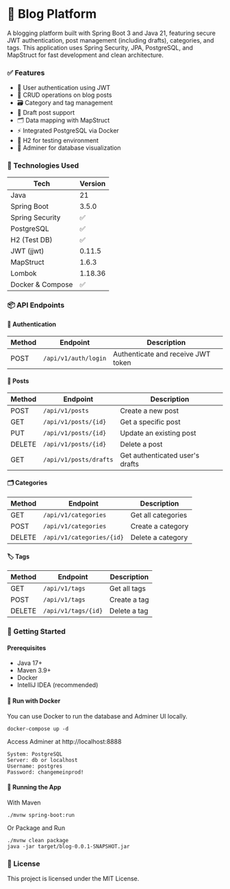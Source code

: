 # 📝 Blog Platform
A blogging platform built with Spring Boot 3 and Java 21, featuring secure JWT authentication, post management (including drafts), categories, and tags. This application uses Spring Security, JPA, PostgreSQL, and MapStruct for fast development and clean architecture.

### ✅ Features

- 🔐 User authentication using JWT
- 📝 CRUD operations on blog posts
- 🗃️ Category and tag management
- 🧾 Draft post support
- 🗂️ Data mapping with MapStruct
- ⚡  Integrated PostgreSQL via Docker
- 🧪 H2 for testing environment
- 🧭 Adminer for database visualization

### 🔧 Technologies Used
| Tech             | Version |
| ---------------- | ------- |
| Java             | 21      |
| Spring Boot      | 3.5.0   |
| Spring Security  | ✅       |
| PostgreSQL       | ✅       |
| H2 (Test DB)     | ✅       |
| JWT (jjwt)       | 0.11.5  |
| MapStruct        | 1.6.3   |
| Lombok           | 1.18.36 |
| Docker & Compose | ✅       |



### 📦 API Endpoints
#### 🔐 Authentication
| Method | Endpoint             | Description                        |
| ------ | -------------------- | ---------------------------------- |
| POST   | `/api/v1/auth/login` | Authenticate and receive JWT token |

#### 📝 Posts
| Method | Endpoint               | Description                     |
| ------ | ---------------------- | ------------------------------- |
| POST   | `/api/v1/posts`        | Create a new post               |
| GET    | `/api/v1/posts/{id}`   | Get a specific post             |
| PUT    | `/api/v1/posts/{id}`   | Update an existing post         |
| DELETE | `/api/v1/posts/{id}`   | Delete a post                   |
| GET    | `/api/v1/posts/drafts` | Get authenticated user's drafts |

#### 🗂️ Categories
| Method | Endpoint                  | Description        |
| ------ | ------------------------- | ------------------ |
| GET    | `/api/v1/categories`      | Get all categories |
| POST   | `/api/v1/categories`      | Create a category  |
| DELETE | `/api/v1/categories/{id}` | Delete a category  |

#### 🏷️ Tags
| Method | Endpoint            | Description  |
| ------ | ------------------- | ------------ |
| GET    | `/api/v1/tags`      | Get all tags |
| POST   | `/api/v1/tags`      | Create a tag |
| DELETE | `/api/v1/tags/{id}` | Delete a tag |

### 🚀 Getting Started
#### Prerequisites
- Java 17+
- Maven 3.9+
- Docker
- IntelliJ IDEA (recommended)

#### 🐳 Run with Docker
You can use Docker to run the database and Adminer UI locally.
```
docker-compose up -d
```

Access Adminer at http://localhost:8888

    System: PostgreSQL
    Server: db or localhost
    Username: postgres
    Password: changemeinprod!

#### 🚀 Running the App
With Maven
```
./mvnw spring-boot:run
```
Or Package and Run
```
./mvnw clean package
java -jar target/blog-0.0.1-SNAPSHOT.jar
```
### 🧾 License
This project is licensed under the MIT License.
